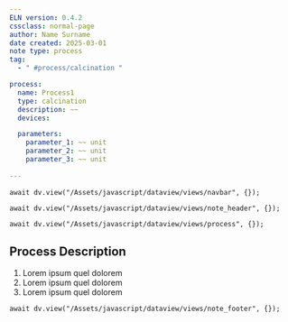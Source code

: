 ```yaml
---
ELN version: 0.4.2
cssclass: normal-page
author: Name Surname
date created: 2025-03-01
note type: process
tag: 
  - " #process/calcination "

process:
  name: Process1
  type: calcination
  description: ~~
  devices: 

  parameters:
    parameter_1: ~~ unit
    parameter_2: ~~ unit
    parameter_3: ~~ unit
    
---
```


```dataviewjs
await dv.view("/Assets/javascript/dataview/views/navbar", {});
```

```dataviewjs
await dv.view("/Assets/javascript/dataview/views/note_header", {});
```

```dataviewjs
await dv.view("/Assets/javascript/dataview/views/process", {});
```

## Process Description

1. Lorem ipsum quel dolorem
2. Lorem ipsum quel dolorem
3. Lorem ipsum quel dolorem


```dataviewjs
await dv.view("/Assets/javascript/dataview/views/note_footer", {});
```
